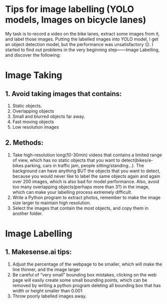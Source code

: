 # Tips for image labelling (YOLO models, Images on bicycle lanes)

My task is to record a video on the bike lanes, extract some images from it, and label those images. Putting the labelled images into YOLO model, I get an object detection model, but the performance was unsatisfactory ☹. I started to find out problems in the very beginning step——Image Labelling, and discover the following:
# Image Taking
  ## 1.	Avoid taking images that contains:
  1. Static objects.
  2. Overlapping objects
  3. Small and blurred objects far away.
  4. Fast moving objects
  5. Low resolution images
  ## 2.	Methods:
  1. Take high-resolution long(10-30min) videos that contains a limited range of view, which has no static objects that you want to detect(bikes/e-bikes parking, cars in traffic jam, people sitting/standing…). The background can have anything BUT the objects that you want to detect, because you would never like to label the same objects again and again over 200 images, which is also bad for model performance. Also, avoid too many overlapping objects(perhaps more than 3?) in the image, which can make your labelling process extremely difficult.
  2. Write a Python program to extract photos, remember to make the image size larger to maintain high resolution.
  3. Select the images that contain the most objects, and copy them in another folder.
# Image Labelling
  ## 1.	Makesense.ai tips:
  1. Adjust the percentage of the webpage to be smaller, which will make the line thinner, and the image larger
  2. Be careful of “very small” bounding box mistakes, clicking on the web page will easily create some small bounding points, which can be removed by writing a python program deleting all bounding box that has width or height smaller than 0.001
  3. Throw poorly labelled images away.

